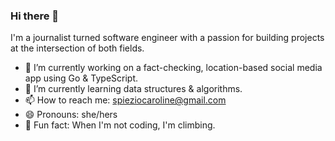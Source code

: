 ### Hi there 👋

I'm a journalist turned software engineer with a passion for building projects at the intersection of both fields. 
- 🔭 I’m currently working on a fact-checking, location-based social media app using Go & TypeScript. 
- 🌱 I’m currently learning data structures & algorithms. 
- 📫 How to reach me: spieziocaroline@gmail.com 
- 😄 Pronouns: she/hers
- 🧗 Fun fact: When I'm not coding, I'm climbing. 
